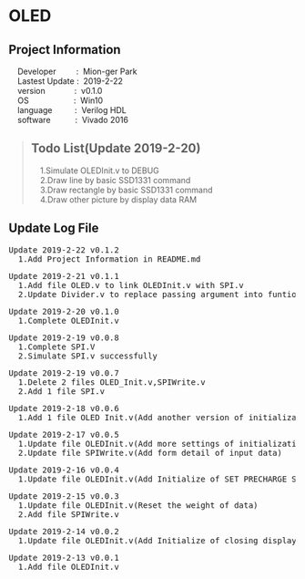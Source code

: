 # OLED  
## Project Information
&nbsp;&nbsp;&nbsp;&nbsp;Developer&nbsp;&nbsp;&nbsp;&nbsp;&nbsp;&nbsp;&nbsp;&nbsp;&nbsp;: &nbsp;Mion-ger&nbsp;Park  
&nbsp;&nbsp;&nbsp;&nbsp;Lastest Update&nbsp;: &nbsp;2019-2-22  
&nbsp;&nbsp;&nbsp;&nbsp;version&nbsp;&nbsp;&nbsp;&nbsp;&nbsp;&nbsp;&nbsp;&nbsp;&nbsp;&nbsp;&nbsp;&nbsp;&nbsp;: &nbsp;v0.1.0  
&nbsp;&nbsp;&nbsp;&nbsp;OS&nbsp;&nbsp;&nbsp;&nbsp;&nbsp;&nbsp;&nbsp;&nbsp;&nbsp;&nbsp;&nbsp;&nbsp;&nbsp;&nbsp;&nbsp;&nbsp;&nbsp;&nbsp;&nbsp;&nbsp;: &nbsp;Win10  
&nbsp;&nbsp;&nbsp;&nbsp;language&nbsp;&nbsp;&nbsp;&nbsp;&nbsp;&nbsp;&nbsp;&nbsp;&nbsp;&nbsp;: &nbsp;Verilog HDL    
&nbsp;&nbsp;&nbsp;&nbsp;software&nbsp;&nbsp;&nbsp;&nbsp;&nbsp;&nbsp;&nbsp;&nbsp;&nbsp;&nbsp;&nbsp;: &nbsp;Vivado 2016  

>## Todo List(Update 2019-2-20)
>&nbsp;&nbsp;&nbsp;&nbsp;1.Simulate OLEDInit.v to DEBUG  
>&nbsp;&nbsp;&nbsp;&nbsp;2.Draw line by basic SSD1331 command  
>&nbsp;&nbsp;&nbsp;&nbsp;3.Draw rectangle by basic SSD1331 command     
>&nbsp;&nbsp;&nbsp;&nbsp;4.Draw other picture by display data RAM
  
## Update Log File  
<pre>
Update 2019-2-22 v0.1.2
  1.Add Project Information in README.md
</pre>

<pre>
Update 2019-2-21 v0.1.1
  1.Add file OLED.v to link OLEDInit.v with SPI.v
  2.Update Divider.v to replace passing argument into funtion called argument
</pre>

<pre>
Update 2019-2-20 v0.1.0
  1.Complete OLEDInit.v
</pre>

<pre>
Update 2019-2-19 v0.0.8
  1.Complete SPI.V
  2.Simulate SPI.v successfully
</pre>

<pre>
Update 2019-2-19 v0.0.7
  1.Delete 2 files OLED_Init.v,SPIWrite.v
  2.Add 1 file SPI.v
</pre>

<pre>
Update 2019-2-18 v0.0.6
  1.Add 1 file OLED_Init.v(Add another version of initialization)
</pre>

<pre>
Update 2019-2-17 v0.0.5
  1.Update file OLEDInit.v(Add more settings of initialization)
  2.Update file SPIWrite.v(Add form detail of input data)
</pre>

<pre>
Update 2019-2-16 v0.0.4
  1.Update file OLEDInit.v(Add Initialize of SET_PRECHARGE_SPEED)
</pre>

<pre>
Update 2019-2-15 v0.0.3
  1.Update file OLEDInit.v(Reset the weight of data)
  2.Add file SPIWrite.v
</pre>

<pre>
Update 2019-2-14 v0.0.2
  1.Update file OLEDInit.v(Add Initialize of closing display)
</pre>

<pre>
Update 2019-2-13 v0.0.1
  1.Add file OLEDInit.v
</pre>